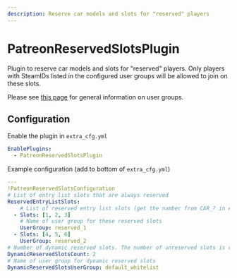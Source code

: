 ```yaml
---
description: Reserve car models and slots for "reserved" players
---
```


# PatreonReservedSlotsPlugin
Plugin to reserve car models and slots for "reserved" players. Only players with SteamIDs listed in the configured user groups will be allowed to join on these slots.  

Please see [this page](../assettoserver-hub/user-groups) for general information on user groups.

## Configuration
Enable the plugin in `extra_cfg.yml`
```yaml
EnablePlugins:
  - PatreonReservedSlotsPlugin
```
Example configuration (add to bottom of `extra_cfg.yml`)
```yaml
---
!PatreonReservedSlotsConfiguration
# List of entry list slots that are always reserved
ReservedEntryListSlots:
    # List of reserved entry list slots (get the number from CAR_? in entry_list.ini)
  - Slots: [1, 2, 3]
    # Name of user group for these reserved slots
    UserGroup: reserved_1
  - Slots: [4, 5, 6]
    UserGroup: reserved_2
# Number of dynamic reserved slots. The number of unreserved slots is calculated like this: Total slots - Fixed AI slots - Reserved entry list slots - Dynamic reserved slots
DynamicReservedSlotsCount: 2
# Name of user group for dynamic reserved slots
DynamicReservedSlotsUserGroup: default_whitelist
```
